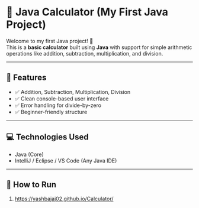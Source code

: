 # 🔢 Java Calculator (My First Java Project)

Welcome to my first Java project! 🎉  
This is a **basic calculator** built using **Java** with support for simple arithmetic operations like addition, subtraction, multiplication, and division.

---

## 📌 Features

- ✅ Addition, Subtraction, Multiplication, Division
- ✅ Clean console-based user interface
- ✅ Error handling for divide-by-zero
- ✅ Beginner-friendly structure

---

## 💻 Technologies Used

- Java (Core)
- IntelliJ / Eclipse / VS Code (Any Java IDE)

---

## 🚀 How to Run

1. https://yashbajaj02.github.io/Calculator/
